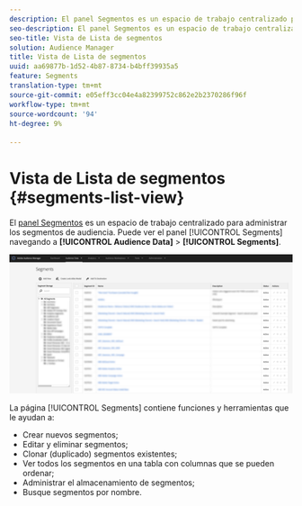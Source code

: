 ```yaml
---
description: El panel Segmentos es un espacio de trabajo centralizado para la administración de destinos.
seo-description: El panel Segmentos es un espacio de trabajo centralizado para la administración de destinos.
seo-title: Vista de Lista de segmentos
solution: Audience Manager
title: Vista de Lista de segmentos
uuid: aa69877b-1d52-4b87-8734-b4bff39935a5
feature: Segments
translation-type: tm+mt
source-git-commit: e05eff3cc04e4a82399752c862e2b2370286f96f
workflow-type: tm+mt
source-wordcount: '94'
ht-degree: 9%

---
```



# Vista de Lista de segmentos {#segments-list-view}

El [panel Segmentos](https://bank.demdex.com/portal/Segments/SegmentBuilder.ddx#list) es un espacio de trabajo centralizado para administrar los segmentos de audiencia. Puede ver el panel [!UICONTROL Segments] navegando a **[!UICONTROL Audience Data]** > **[!UICONTROL Segments]**.

![segmentos-panel](assets/segments-dashboard.png)

La página [!UICONTROL Segments] contiene funciones y herramientas que le ayudan a:

* Crear nuevos segmentos;
* Editar y eliminar segmentos;
* Clonar (duplicado) segmentos existentes;
* Ver todos los segmentos en una tabla con columnas que se pueden ordenar;
* Administrar el almacenamiento de segmentos;
* Busque segmentos por nombre.
